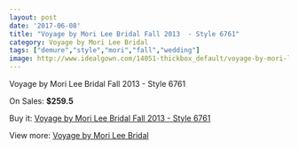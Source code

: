 ```yaml
---
layout: post
date: '2017-06-08'
title: "Voyage by Mori Lee Bridal Fall 2013  - Style 6761"
category: Voyage by Mori Lee Bridal
tags: ["demure","style","mori","fall","wedding"]
image: http://www.idealgown.com/14051-thickbox_default/voyage-by-mori-lee-bridal-fall-2013-style-6761.jpg
---
```

Voyage by Mori Lee Bridal Fall 2013  - Style 6761

On Sales: **$259.5**
<a href="https://www.idealgown.com/en/voyage-by-mori-lee-bridal/5665-voyage-by-mori-lee-bridal-fall-2013-style-6761.html"><amp-img layout="responsive" width="600" height="600" src="//www.idealgown.com/14051-thickbox_default/voyage-by-mori-lee-bridal-fall-2013-style-6761.jpg" alt="Voyage by Mori Lee Bridal Fall 2013  - Style 6761 0" /></a>
<a href="https://www.idealgown.com/en/voyage-by-mori-lee-bridal/5665-voyage-by-mori-lee-bridal-fall-2013-style-6761.html"><amp-img layout="responsive" width="600" height="600" src="//www.idealgown.com/14054-thickbox_default/voyage-by-mori-lee-bridal-fall-2013-style-6761.jpg" alt="Voyage by Mori Lee Bridal Fall 2013  - Style 6761 1" /></a>
<a href="https://www.idealgown.com/en/voyage-by-mori-lee-bridal/5665-voyage-by-mori-lee-bridal-fall-2013-style-6761.html"><amp-img layout="responsive" width="600" height="600" src="//www.idealgown.com/14053-thickbox_default/voyage-by-mori-lee-bridal-fall-2013-style-6761.jpg" alt="Voyage by Mori Lee Bridal Fall 2013  - Style 6761 2" /></a>
<a href="https://www.idealgown.com/en/voyage-by-mori-lee-bridal/5665-voyage-by-mori-lee-bridal-fall-2013-style-6761.html"><amp-img layout="responsive" width="600" height="600" src="//www.idealgown.com/14052-thickbox_default/voyage-by-mori-lee-bridal-fall-2013-style-6761.jpg" alt="Voyage by Mori Lee Bridal Fall 2013  - Style 6761 3" /></a>

Buy it: [Voyage by Mori Lee Bridal Fall 2013  - Style 6761](https://www.idealgown.com/en/voyage-by-mori-lee-bridal/5665-voyage-by-mori-lee-bridal-fall-2013-style-6761.html "Voyage by Mori Lee Bridal Fall 2013  - Style 6761")

View more: [Voyage by Mori Lee Bridal](https://www.idealgown.com/en/83-voyage-by-mori-lee-bridal "Voyage by Mori Lee Bridal")